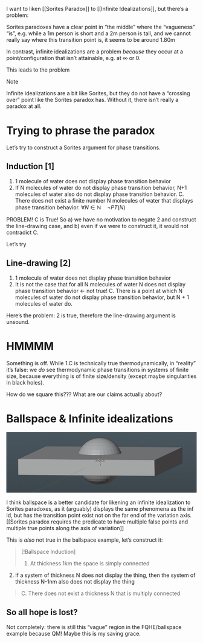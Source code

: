 I want to liken [[Sorites Paradox]] to [[Infinite Idealizations]], but there’s a problem:

Sorites paradoxes have a clear point in “the middle” where the “vagueness” “is”, e.g. while a 1m person is short and a 2m person is tall, and we cannot really say where this transition point is, it seems to be around 1.80m

In contrast, infinite idealizations are a problem *because* they occur at a point/configuration that isn’t attainable, e.g. at $\infty$ or $0$.

This leads to the problem

>[!note]
>
>Infinite idealizations are a bit like Sorites, but they do not have a “crossing over” point like the Sorites paradox has. Without it, there isn’t really a paradox at all.


# Trying to phrase the paradox

Let’s try to construct a Sorites argument for phase transitions.
## Induction [1]

1. 1 molecule of water does not display phase transition behavior
2. If N molecules of water do not display phase transition behavior, N+1 molecules of water also do not display phase transition behavior.
  C. There does not exist a finite number N molecules of water that displays phase transition behavior. $\forall N\in\mathbb{N} \quad \neg PT(N)$

PROBLEM! C is True! So a) we have no motivation to negate 2 and construct the line-drawing case, and b) even if we were to construct it, it would not contradict C.

Let’s try
## Line-drawing [2]
1. 1 molecule of water does not display phase transition behavior
2. It is not the case that for all N molecules of water N does not display phase transition behavior ← not true!
  C. There is a point at which N molecules of water do not display phase transition behavior, but N + 1 molecules of water do.


Here’s the problem: 2 is true, therefore the line-drawing argument is unsound.


# HMMMM

Something is off. While 1.C is technically true thermodynamically, in “reality” it’s false: we *do* see thermodynamic phase transitions in systems of finite size, because everything is of finite size/density (except maybe singularities in black holes).

How do we square this??? What are our claims actually about?

# Ballspace & Infinite idealizations

![A picture of a sphere portruding out of a box. The diameter of the sphere is larger than the height of the box, so the north and south poles are portruding from the top and bottom of the box, while the middle is fully enclodes by it.](media/ballspace.png)

I think ballspace is a better candidate for likening an infinite idealization to Sorites paradoxes, as it (arguably) displays the same phenomena as the inf id, but has the transition point exist not on the far end of the variation axis. [[Sorites paradox requires the predicate to have multiple false points and multiple true points along the axis of variation]]

  
This is *also* not true in the ballspace example, let’s construct it:

>[!Ballspace Induction]
>
> 1. At thickness 1km the space is simply connected
 2. If a system of thickness N does not display the thing, then the system of thickness N-1nm also does not display the thing
>
> C. There does not exist a thickness N that is multiply connected

 
## So all hope is lost?

Not completely: there is still this “vague” region in the FQHE/ballspace example because QM! Maybe this is my saving grace.




